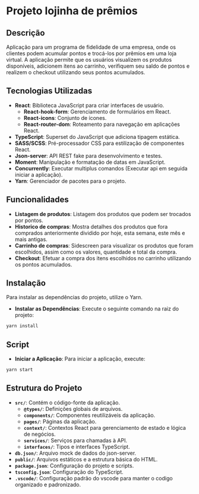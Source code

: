 # Projeto lojinha de prêmios

## Descrição

Aplicação para um programa de fidelidade de uma empresa, onde os clientes podem acumular pontos e trocá-los por prêmios em uma loja virtual. A aplicação permite que os usuários visualizem os produtos disponíveis, adicionem itens ao carrinho, verifiquem seu saldo de pontos e realizem o checkout utilizando seus pontos acumulados.

## Tecnologias Utilizadas

- **React**: Biblioteca JavaScript para criar interfaces de usuário.
  - **React-hook-form**: Gerenciamento de formulários em React.
  - **React-icons**: Conjunto de ícones.
  - **React-router-dom**: Roteamento para navegação em aplicações React.
- **TypeScript**: Superset do JavaScript que adiciona tipagem estática.
- **SASS/SCSS**: Pré-processador CSS para estilização de componentes React.
- **Json-server**: API REST fake para desenvolvimento e testes.
- **Moment**: Manipulação e formatação de datas em JavaScript.
- **Concurrently**: Executar multiplus comandos (Executar api em seguida iniciar a aplicação).
- **Yarn**: Gerenciador de pacotes para o projeto.

## Funcionalidades

- **Listagem de produtos**: Listagem dos produtos que podem ser trocados por pontos.
- **Historico de compras**: Mostra detalhes dos produtos que fora comprados anteriormente dividido por hoje, esta semana, este mês e mais antigas.
- **Carrinho de compras**: Sidescreen para visualizar os produtos que foram escolhidos, assim como os valores, quantidade e total da compra.
- **Checkout**: Efetuar a compra dos itens escolhidos no carrinho utilizando os pontos acumulados.

## Instalação

Para instalar as dependências do projeto, utilize o Yarn.

- **Instalar as Dependências**: Execute o seguinte comando na raiz do projeto:

```bash
yarn install
```

## Script

- **Iniciar a Aplicação**: Para iniciar a aplicação, execute:

```bash
yarn start
```

## Estrutura do Projeto

- **`src/`**: Contém o código-fonte da aplicação.
  - **`@types/`**: Definições globais de arquivos.
  - **`components/`**: Componentes reutilizáveis da aplicação.
  - **`pages/`**: Páginas da aplicação.
  - **`context/`**: Contextos React para gerenciamento de estado e lógica de negócios.
  - **`services/`**: Serviços para chamadas à API.
  - **`interfaces/`**: Tipos e interfaces TypeScript.
- **`db.json/`**: Arquivo mock de dados do json-server.
- **`public/`**: Arquivos estáticos e a estrutura básica do HTML.
- **`package.json`**: Configuração do projeto e scripts.
- **`tsconfig.json`**: Configuração do TypeScript.
- **`.vscode/`**: Configuração padrão do vscode para manter o codigo organizado e padronizado.
